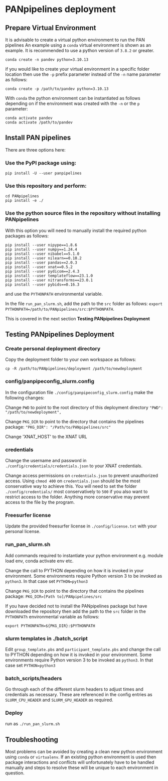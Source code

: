 # PANpipelines deployment

## Prepare Virtual Environment
It is advisable to create a virtual python environment to run the PAN pipelines An example using a `conda` virtual environment is shown as an example. It is recommended to use a python version of `3.8.2` or greater.
```
conda create -n pandev python=3.10.13
```

if you would like to create your virtual environment in a specific folder location then use the `-p` prefix parameter instead of the `-n` name parameter as follows:
```
conda create -p /path/to/pandev python=3.10.13
```

With `conda` the python environment can be instantiated as follows depending on if the environment was created with the `-n` or the `p` parameter:
```
conda activate pandev
conda activate /path/to/pandev

```

## Install PAN pipelines
There are three options here:

### Use the PyPI package using:

```
pip install -U --user panpipelines
```

### Use this repository and perform:
```
cd PANpipelines
pip install -e ./
```

### Use the python source files in the repository without installing PANpipelines
With this option you will need to manually install the required python packages as follows:

```
pip install --user nipype==1.8.6
pip install --user numpy==1.24.4
pip install --user nibabel==5.1.0
pip install --user nilearn==0.10.2
pip install --user pandas==2.0.3
pip install --user xnat==0.5.2
pip install --user pydicom==2.4.3
pip install --user templateflow==23.1.0
pip install --user nitransforms==23.0.1
pip install --user pybids==0.16.3
```


and use the `PYTHONPATH` environmental variable.

In the file `run_pan_slurm.sh`, add the path to the `src` folder as follows:
`export PYTHONPATH=/path/to/PANpipelines/src:$PYTHONPATH`.

This is covered in the next section **Testing PANpipelines Deployment**


## Testing PANpipelines Deployment 

### Create personal deployment directory
Copy the deployment folder to your own workspace as follows:
```
cp -R /path/to/PANpipelines/deployment /path/to/newdeployment
```

### config/panpipeconfig_slurm.config

In the configuration file `./config/panpipeconfig_slurm.config` make the following changes:

Change `PWD` to point to the root directory of this deployment directory
`"PWD": "/path/to/newdeployment",`

Change `PKG_DIR` to point to the directory that contains the pipelines package:
`"PKG_DIR": "/Path/to/PANpipelines/src"`

Change 'XNAT_HOST' to the XNAT URL

### credentials
Change the username and password in `./config/credentials/credentials.json` to your XNAT credentials.

Change access permissions on `credentials.json` to prevent unauthorized access. Using `chmod 400` on `credentials.json` should be the most conservative way to achieve this. You will need to set the folder `./config/credentials/` most conservatively to `500` if you also want to restrict access to the folder. Anything more conservative may prevent access to the file by the program.

### Freesurfer license
Update the provided freesurfer license in `./config/license.txt` with your personal license.

### run_pan_slurm.sh
Add commands required to instantiate your python environment e.g. module load env, conda activate env etc.

Change the call to PYTHON depending on how it is invoked in your environment. Some environments require Python version 3 to be invoked as `python3`. In that case set `PYTHON=python3`

Change `PKG_DIR` to point to the directory that contains the pipelines package:
`PKG_DIR=[Path to]/PANpipelines/src`

If you have decided not to install the PANpipelines package but have downloaded the repository then add the path to the `src` folder in the `PYTHONPATh` environmental variable as follows:
```
export PYTHONPATH=${PKG_DIR}:$PYTHONPATH
```

### slurm templates in ./batch_script
Edit `group_template.pbs` and `participant_template.pbs` and change the call to PYTHON depending on how it is invoked in your environment. Some environments require Python version 3 to be invoked as `python3`. In that case set `PYTHON=python3`
### batch_scripts/headers
Go through each of the different slurm headers to adjust times and credentials as necessary. These are referenced in the config entries as `SLURM_CPU_HEADER` and `SLURM_GPU_HEADER` as required.

### Deploy
run as `./run_pan_slurm.sh`


## Troubleshooting
Most problems can be avoided by creating a clean new python environment using `conda` or `virtualenv`. If an existing python environment is used then package interactions and conflicts will unfortunately have to be handled manually and steps to resolve these will be unique to each environment in question.